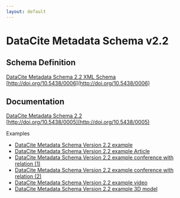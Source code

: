 ```yaml
---
layout: default
---
```


# DataCite Metadata Schema v2.2

## Schema Definition

[DataCite Metadata Schema 2.2 XML Schema](metadata.xsd)  
[http://doi.org/10.5438/0006](http://doi.org/10.5438/0006)

## Documentation

[DataCite Metadata Schema 2.2](doc/DataCite-MetadataKernel_v2.2.pdf)  
[http://doi.org/10.5438/0005](http://doi.org/10.5438/0005)

Examples

<ul>
  <li><a href="example/datacite-metadata-sample-v2.2.xml">DataCite Metadata Schema Version 2.2 example</a></li>
  <li><a href="example/datacite-metadata-sample-article-v2.2.xml">DataCite Metadata Schema Version 2.2 example Article</a></li>
  <li><a href="example/datacite-metadata-sample-conference-related1-v2.2.xml">DataCite Metadata Schema Version 2.2 example conference with relation (1)</a></li>
  <li><a href="example/datacite-metadata-sample-conference-related2-v2.2.xml">DataCite Metadata Schema Version 2.2 example conference with relation (2)</a></li>
  <li><a href="example/datacite-metadata-sample-video-v2.2.xml">DataCite Metadata Schema Version 2.2 example video</a></li>
  <li><a href="example/datacite-metadata-sample-3Dmodel-v2.2.xml">DataCite Metadata Schema Version 2.2 example 3D model</a></li>
</ul>
